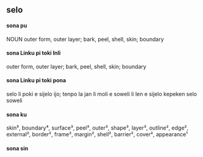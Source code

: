 ## selo

#### sona pu

NOUN outer form, outer layer; bark, peel, shell, skin; boundary

#### sona Linku pi toki Inli

outer form, outer layer; bark, peel, shell, skin; boundary

#### sona Linku pi toki pona

selo li poki e sijelo ijo; tenpo la jan li moli e soweli li len e sijelo kepeken selo soweli

#### sona ku

skin⁵, boundary⁴, surface³, peel³, outer³, shape³, layer³, outline², edge², external², border², frame², margin², shell², barrier², cover², appearance¹

#### sona sin

